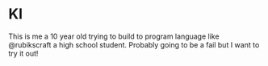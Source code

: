 # Kl
This is me a 10 year old trying to build to program language like @rubikscraft a high school student. Probably going to be a fail but I want to try it out!
